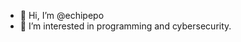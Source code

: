 - 👋 Hi, I’m @echipepo
- 👀 I’m interested in programming and cybersecurity.

<!---
echipepo/echipepo is a ✨ special ✨ repository because its `README.md` (this file) appears on your GitHub profile.
You can click the Preview link to take a look at your changes.
--->
